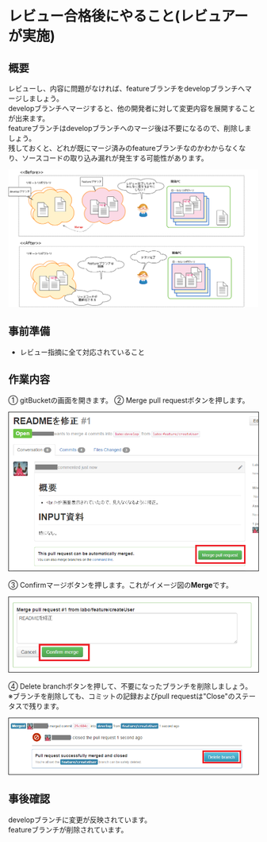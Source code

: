 # レビュー合格後にやること(レビュアーが実施)

## 概要

レビューし、内容に問題がなければ、featureブランチをdevelopブランチへマージしましょう。  
developブランチへマージすると、他の開発者に対して変更内容を展開することが出来ます。  
featureブランチはdevelopブランチへのマージ後は不要になるので、削除しましょう。  
残しておくと、どれが既にマージ済みのfeatureブランチなのかわからなくなり、ソースコードの取り込み漏れが発生する可能性があります。

![pullRequest](../img/finish.png)

## 事前準備

- レビュー指摘に全て対応されていること

## 作業内容

① gitBucketの画面を開きます。
② Merge pull requestボタンを押します。

<img src="../img/gitBucket_finish.png" width="700px" border="1">

③ Confirmマージボタンを押します。これがイメージ図の**Merge**です。

<img src="../img/gitBucket_merge.png"  border="1">

④ Delete branchボタンを押して、不要になったブランチを削除しましょう。
※ブランチを削除しても、コミットの記録およびpull requestは"Close"のステータスで残ります。

<img src="../img/gitBucket_deleteBranch.png"  border="1">

## 事後確認

developブランチに変更が反映されています。  
featureブランチが削除されています。  

